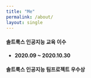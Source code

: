 ```yaml
---
title: "Me"
permalink: /about/
layout: single
---
```


#### 솔트룩스 인공지능 교육 이수 
  - **2020.09 ~ 2020.10.30**
  
#### 솔트룩스 인공지능 팀프로젝트 우수상
